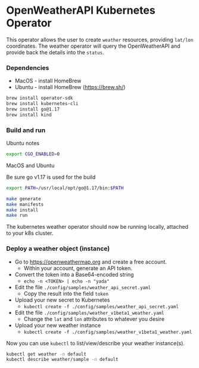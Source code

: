 # OpenWeatherAPI Kubernetes Operator

This operator allows the user to create `weather` resources, 
providing `lat/lon` coordinates. The weather operator will query
the OpenWeatherAPI and provide back the details into the `status`.

### Dependencies

- MacOS - install HomeBrew
- Ubuntu - install HomeBrew (https://brew.sh/)

```bash
brew install operator-sdk
brew install kubernetes-cli
brew install go@1.17
brew install kind
```

### Build and run

Ubuntu notes

```bash
export CGO_ENABLED=0 
```

MacOS and Ubuntu

Be sure go v1.17 is used for the build

```bash
export PATH=/usr/local/opt/go@1.17/bin:$PATH
```

```bash
make generate
make manifests
make install
make run
```

The kubernetes weather operator should now be running locally, 
attached to your k8s cluster.

### Deploy a weather object (instance)

- Go to https://openweathermap.org and create a free account.
  - Within your account, generate an API token.
- Convert the token into a Base64-encoded string
  - `echo -n <TOKEN> | echo -n "yada"`
- Edit the file `./config/samples/weather_api_secret.yaml`
  - Copy the result into the field `token`
- Upload your new secret to Kubernetes
  - `kubectl create -f ./config/samples/weather_api_secret.yaml`
- Edit the file `./config/samples/weather_v1beta1_weather.yaml`
  - Change the `lat` and `lon` attributes to whatever you desire
- Upload your new weather instance
  - `kubectl create -f ./config/samples/weather_v1beta1_weather.yaml`

Now you can use `kubectl` to list/view/describe your weather instance(s).

```bash
kubectl get weather -n default
kubectl describe weather/sample -n default
``` 

